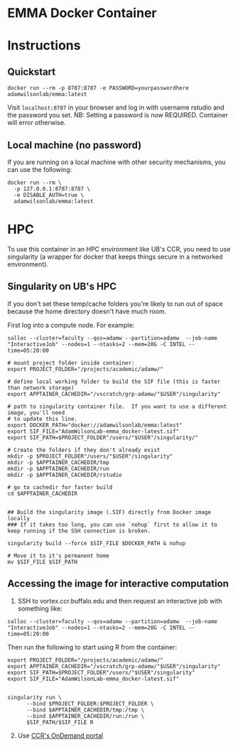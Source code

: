# EMMA Docker Container



# Instructions


## Quickstart
```
docker run --rm -p 8787:8787 -e PASSWORD=yourpasswordhere adamwilsonlab/emma:latest
```

Visit `localhost:8787` in your browser and log in with username rstudio and the password you set. NB: Setting a password is now REQUIRED. Container will error otherwise.


## Local machine (no password)

If you are running on a local machine with other security mechanisms, you can use the following:

```
docker run --rm \
  -p 127.0.0.1:8787:8787 \
  -e DISABLE_AUTH=true \
  adamwilsonlab/emma:latest
```

# HPC
To use this container in an HPC environment like UB's CCR, you need to use singularity (a wrapper for docker that keeps things secure in a networked environment).

## Singularity on UB's HPC


If you don't set these temp/cache folders you're likely to run out of space because the home directory doesn't have much room.

First log into a compute node.  For example:

```
salloc --cluster=faculty --qos=adamw --partition=adamw  --job-name "InteractiveJob" --nodes=1 --ntasks=2 --mem=20G -C INTEL --time=05:20:00
```

```
# mount project folder inside container:
export PROJECT_FOLDER="/projects/academic/adamw/"

# define local working folder to build the SIF file (this is faster than network storage)
export APPTAINER_CACHEDIR="/vscratch/grp-adamw/"$USER"/singularity"

# path to singularity container file.  If you want to use a different image, you'll need
# to update this line.
export DOCKER_PATH="docker://adamwilsonlab/emma:latest"
export SIF_FILE="AdamWilsonLab-emma_docker-latest.sif"
export SIF_PATH=$PROJECT_FOLDER"/users/"$USER"/singularity/"

# Create the folders if they don't already exist
mkdir -p $PROJECT_FOLDER"/users/"$USER"/singularity"
mkdir -p $APPTAINER_CACHEDIR/tmp
mkdir -p $APPTAINER_CACHEDIR/run
mkdir -p $APPTAINER_CACHEDIR/rstudio

# go to cachedir for faster build
cd $APPTAINER_CACHEDIR


## Build the singularity image (.SIF) directly from Docker image locally
### If it takes too long, you can use `nohup` first to allow it to keep running if the SSH connection is broken.

singularity build --force $SIF_FILE $DOCKER_PATH & nohup

# Move it to it's permanent home
mv $SIF_FILE $SIF_PATH

```


## Accessing the image for interactive computation

1. SSH to vortex.ccr.buffalo.edu and then request an interactive job with something like: 

```
salloc --cluster=faculty --qos=adamw --partition=adamw  --job-name "InteractiveJob" --nodes=1 --ntasks=2 --mem=20G -C INTEL --time=05:20:00
```

Then run the following to start using R from the container:

```
export PROJECT_FOLDER="/projects/academic/adamw/"
export APPTAINER_CACHEDIR="/vscratch/grp-adamw/"$USER"/singularity"
export SIF_PATH=$PROJECT_FOLDER"/users/"$USER"/singularity"
export SIF_FILE="AdamWilsonLab-emma_docker-latest.sif"


singularity run \
      --bind $PROJECT_FOLDER:$PROJECT_FOLDER \
      --bind $APPTAINER_CACHEDIR/tmp:/tmp \
      --bind $APPTAINER_CACHEDIR/run:/run \
      $SIF_PATH/$SIF_FILE R
```

2. Use [CCR's OnDemand portal](https://ondemand.ccr.buffalo.edu/pun/sys/dashboard/)
